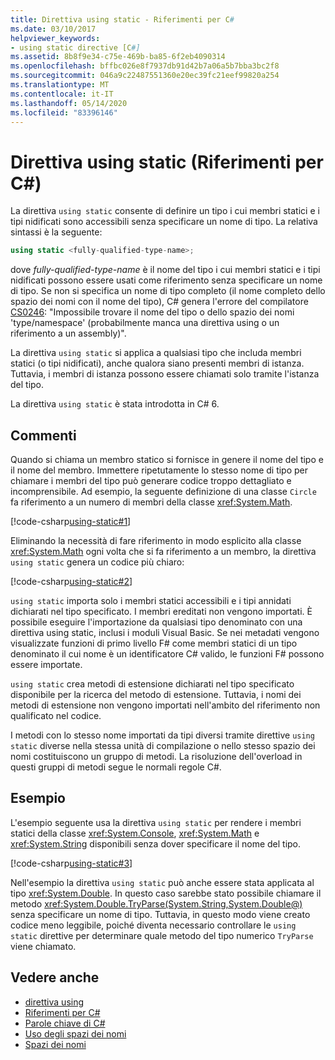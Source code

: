 ```yaml
---
title: Direttiva using static - Riferimenti per C#
ms.date: 03/10/2017
helpviewer_keywords:
- using static directive [C#]
ms.assetid: 8b8f9e34-c75e-469b-ba85-6f2eb4090314
ms.openlocfilehash: bffbc026e8f7937db91d42b7a06a5b7bba3bc2f8
ms.sourcegitcommit: 046a9c22487551360e20ec39fc21eef99820a254
ms.translationtype: MT
ms.contentlocale: it-IT
ms.lasthandoff: 05/14/2020
ms.locfileid: "83396146"
---
```

# <a name="using-static-directive-c-reference"></a>Direttiva using static (Riferimenti per C#)

La direttiva `using static` consente di definire un tipo i cui membri statici e i tipi nidificati sono accessibili senza specificare un nome di tipo. La relativa sintassi è la seguente:

```csharp
using static <fully-qualified-type-name>;
```

dove *fully-qualified-type-name* è il nome del tipo i cui membri statici e i tipi nidificati possono essere usati come riferimento senza specificare un nome di tipo. Se non si specifica un nome di tipo completo (il nome completo dello spazio dei nomi con il nome del tipo), C# genera l'errore del compilatore [CS0246](../compiler-messages/cs0246.md): "Impossibile trovare il nome del tipo o dello spazio dei nomi 'type/namespace' (probabilmente manca una direttiva using o un riferimento a un assembly)".

La direttiva `using static` si applica a qualsiasi tipo che includa membri statici (o tipi nidificati), anche qualora siano presenti membri di istanza. Tuttavia, i membri di istanza possono essere chiamati solo tramite l'istanza del tipo.

La direttiva `using static` è stata introdotta in C# 6.

## <a name="remarks"></a>Commenti

Quando si chiama un membro statico si fornisce in genere il nome del tipo e il nome del membro. Immettere ripetutamente lo stesso nome di tipo per chiamare i membri del tipo può generare codice troppo dettagliato e incomprensibile. Ad esempio, la seguente definizione di una classe `Circle` fa riferimento a un numero di membri della classe <xref:System.Math>.

[!code-csharp[using-static#1](~/samples/snippets/csharp/language-reference/keywords/using/using-static1.cs#1)]

Eliminando la necessità di fare riferimento in modo esplicito alla classe <xref:System.Math> ogni volta che si fa riferimento a un membro, la direttiva `using static` genera un codice più chiaro:

[!code-csharp[using-static#2](~/samples/snippets/csharp/language-reference/keywords/using/using-static2.cs#1)]

`using static` importa solo i membri statici accessibili e i tipi annidati dichiarati nel tipo specificato.  I membri ereditati non vengono importati.  È possibile eseguire l'importazione da qualsiasi tipo denominato con una direttiva using static, inclusi i moduli Visual Basic.  Se nei metadati vengono visualizzate funzioni di primo livello F# come membri statici di un tipo denominato il cui nome è un identificatore C# valido, le funzioni F# possono essere importate.

 `using static` crea metodi di estensione dichiarati nel tipo specificato disponibile per la ricerca del metodo di estensione.  Tuttavia, i nomi dei metodi di estensione non vengono importati nell'ambito del riferimento non qualificato nel codice.

 I metodi con lo stesso nome importati da tipi diversi tramite direttive `using static` diverse nella stessa unità di compilazione o nello stesso spazio dei nomi costituiscono un gruppo di metodi.  La risoluzione dell'overload in questi gruppi di metodi segue le normali regole C#.

## <a name="example"></a>Esempio

L'esempio seguente usa la direttiva `using static` per rendere i membri statici della classe <xref:System.Console>, <xref:System.Math> e <xref:System.String> disponibili senza dover specificare il nome del tipo.

[!code-csharp[using-static#3](~/samples/snippets/csharp/language-reference/keywords/using/using-static3.cs)]

Nell'esempio la direttiva `using static` può anche essere stata applicata al tipo <xref:System.Double>. In questo caso sarebbe stato possibile chiamare il metodo <xref:System.Double.TryParse(System.String,System.Double@)> senza specificare un nome di tipo. Tuttavia, in questo modo viene creato codice meno leggibile, poiché diventa necessario controllare le `using static` direttive per determinare quale metodo del tipo numerico `TryParse` viene chiamato.

## <a name="see-also"></a>Vedere anche

- [direttiva using](using-directive.md)
- [Riferimenti per C#](../index.md)
- [Parole chiave di C#](index.md)
- [Uso degli spazi dei nomi](../../programming-guide/namespaces/using-namespaces.md)
- [Spazi dei nomi](../../programming-guide/namespaces/index.md)
